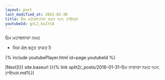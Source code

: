 ```yaml
---
layout: post
last_modified_at: 2021-03-30
title: ਓਮ ਮਹੋਤਸਾਹਾਯਾ ਨਮਹ ੧੦੮ ਟਾਇਮਸ
youtubeId: grLJ_ksIrCA
---
```

 
 
 ਓਮ ਮਹਾਬਲਾਯਾ ਨਮਹ  
 
 -  ਜਿਸ ਕੋਲ ਬਹੁਤ ਤਾਕਤ ਹੈ 
 
  
 
  
 
 
 
 
 
 


{% include youtubePlayer.html id=page.youtubeId %}
 
[Next]({{ site.baseurl }}{% link  split2/_posts/2016-01-31-ਓਮ ਨਾਰਾਯਾ ਨਮਹ ੧੦੮ ਟਾਇਮਸ.md%})
 
